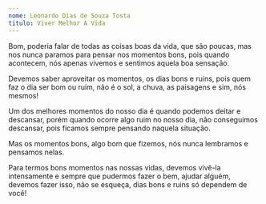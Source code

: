 ```yaml
---
nome: Leonardo Dias de Souza Tosta
titulo: Viver Melhor A Vida
---
```


Bom, poderia falar de todas as coisas boas da vida, que são poucas, mas nos nunca paramos para pensar nos momentos bons, pois quando acontecem, nós apenas vivemos e sentimos aquela boa sensação.

Devemos saber aproveitar os momentos, os dias bons e ruins, pois quem faz o dia ser bom ou ruim, não é o sol, a chuva, as paisagens e sim, nós mesmos!

Um dos melhores momentos do nosso dia é quando podemos deitar e descansar, porém quando ocorre algo ruim no nosso dia, não conseguimos descansar, pois ficamos sempre pensando naquela situação.

Mas os momentos bons, algo bom que fizemos, nós nunca lembramos e pensamos nelas.

Para termos bons momentos nas nossas vidas, devemos vivê-la intensamente e sempre que pudermos fazer o bem, ajudar alguém, devemos fazer isso, não se esqueça, dias bons e ruins só dependem de você!
